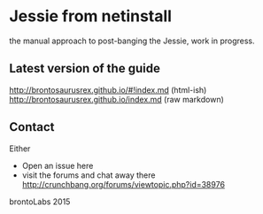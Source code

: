 # Jessie from netinstall

the manual approach to post-banging the Jessie, work in progress.

## Latest version of the guide
<http://brontosaurusrex.github.io/#!index.md> (html-ish)  
<http://brontosaurusrex.github.io/index.md> (raw markdown)

## Contact
Either
- Open an issue here
- visit the forums and chat away there
<http://crunchbang.org/forums/viewtopic.php?id=38976>

brontoLabs 2015
